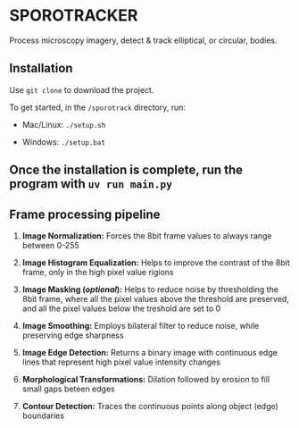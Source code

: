 # SPOROTRACKER
Process microscopy imagery, detect & track elliptical, or circular, bodies.


## Installation
Use `git clone` to download the project.

To get started, in the `/sporotrack` directory, run:

- Mac/Linux: `./setup.sh`

- Windows: `./setup.bat`

Once the installation is complete, run the program with `uv run main.py`
---

## Frame processing pipeline

1. **Image Normalization:** Forces the 8bit frame values to always range between 0-255

2. **Image Histogram Equalization:** Helps to improve the contrast of the 8bit frame, only in the high pixel value rigions

3. **Image Masking (_optional_):** Helps to reduce noise by thresholding the 8bit frame, where all the pixel values above the threshold are preserved, and all the pixel values below the treshold are set to 0

4. **Image Smoothing:** Employs bilateral filter to reduce noise, while preserving edge sharpness

5. **Image Edge Detection:** Returns a binary image with continuous edge lines that represent  high pixel value intensity changes

6. **Morphological Transformations:** Dilation followed by erosion to fill small gaps beteen edges

7. **Contour Detection:** Traces the continuous points along object (edge) boundaries

